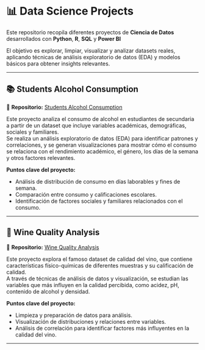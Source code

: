 # 📊 Data Science Projects

Este repositorio recopila diferentes proyectos de **Ciencia de Datos** desarrollados con **Python**, **R**, **SQL** y **Power BI**

El objetivo es explorar, limpiar, visualizar y analizar datasets reales, aplicando técnicas de análisis exploratorio de datos (EDA) y modelos básicos para obtener insights relevantes.

---

## 📚 Students Alcohol Consumption  
🔗 **Repositorio:** [Students Alcohol Consumption](https://github.com/Jojans/Data-Science/tree/master/Students-alcohol-consumption)  

Este proyecto analiza el consumo de alcohol en estudiantes de secundaria a partir de un dataset que incluye variables académicas, demográficas, sociales y familiares.  
Se realiza un análisis exploratorio de datos (EDA) para identificar patrones y correlaciones, y se generan visualizaciones para mostrar cómo el consumo se relaciona con el rendimiento académico, el género, los días de la semana y otros factores relevantes.  

**Puntos clave del proyecto:**  
- Análisis de distribución de consumo en días laborables y fines de semana.  
- Comparación entre consumo y calificaciones escolares.  
- Identificación de factores sociales y familiares relacionados con el consumo.  

---

## 🍷 Wine Quality Analysis  
🔗 **Repositorio:** [Wine Quality Analysis](https://github.com/Jojans/Data-Science/tree/master/Wine-Quality)  

Este proyecto explora el famoso dataset de calidad del vino, que contiene características físico-químicas de diferentes muestras y su calificación de calidad.  
A través de técnicas de análisis de datos y visualización, se estudian las variables que más influyen en la calidad percibida, como acidez, pH, contenido de alcohol y densidad.  

**Puntos clave del proyecto:**  
- Limpieza y preparación de datos para análisis.  
- Visualización de distribuciones y relaciones entre variables.  
- Análisis de correlación para identificar factores más influyentes en la calidad del vino.  

---
